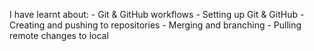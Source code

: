 I have learnt about:
    - Git & GitHub workflows
    - Setting up Git & GitHub 
    - Creating and pushing to repositories
    - Merging and branching
    - Pulling remote changes to local